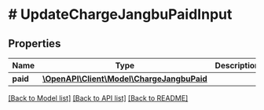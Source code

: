 # # UpdateChargeJangbuPaidInput

## Properties

Name | Type | Description | Notes
------------ | ------------- | ------------- | -------------
**paid** | [**\OpenAPI\Client\Model\ChargeJangbuPaid**](ChargeJangbuPaid.md) |  |

[[Back to Model list]](../../README.md#models) [[Back to API list]](../../README.md#endpoints) [[Back to README]](../../README.md)
